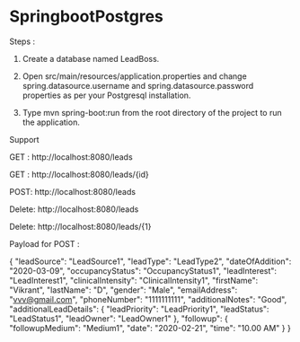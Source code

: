 # SpringbootPostgres

Steps :
1. Create a database named LeadBoss.

2. Open src/main/resources/application.properties and change spring.datasource.username and spring.datasource.password properties as per your Postgresql installation.

3. Type mvn spring-boot:run from the root directory of the project to run the application.

Support

GET : http://localhost:8080/leads

GET : http://localhost:8080/leads/{id}

POST: http://localhost:8080/leads

Delete: http://localhost:8080/leads

Delete: http://localhost:8080/leads/{1}

Payload for POST :

{ "leadSource": "LeadSource1", "leadType": "LeadType2", "dateOfAddition": "2020-03-09", "occupancyStatus": "OccupancyStatus1", "leadInterest": "LeadInterest1", "clinicalIntensity": "ClinicalIntensity1", "firstName": "Vikrant", "lastName": "D", "gender": "Male", "emailAddress": "vvv@gmail.com", "phoneNumber": "1111111111", "additionalNotes": "Good", "additionalLeadDetails": { "leadPriority": "LeadPriority1", "leadStatus": "LeadStatus1", "leadOwner": "LeadOwner1" }, "followup": { "followupMedium": "Medium1", "date": "2020-02-21", "time": "10.00 AM" } }
